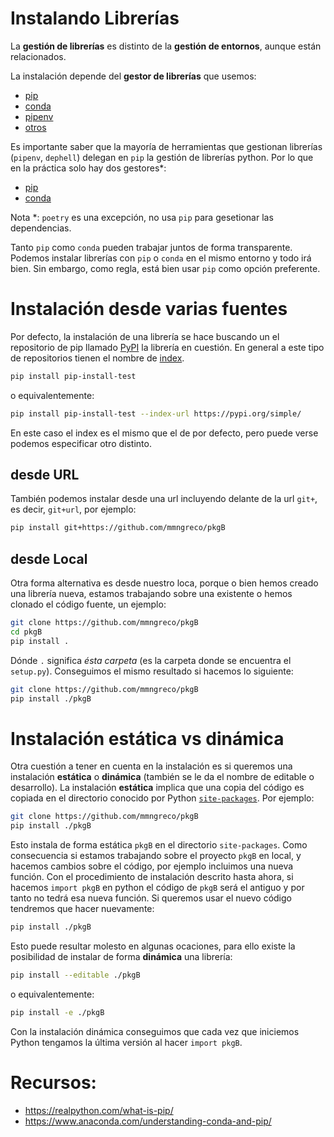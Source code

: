 # Instalando Librerías

La **gestión de librerías** es distinto de la **gestión de entornos**, aunque
están relacionados.

La instalación depende del **gestor de librerías** que usemos:

* [pip](https://pip.pypa.io/en/stable/user_guide/)
* [conda](https://docs.conda.io/projects/conda/en/latest/user-guide/getting-started.html#managing-pkgs)
* [pipenv](https://pipenv-fork.readthedocs.io/en/latest/basics.html)
* [otros](https://github.com/topics/packaging)

Es importante saber que la mayoría de herramientas que gestionan librerías
(`pipenv`, `dephell`) delegan en `pip` la gestión de librerías python. Por lo
que en la práctica solo hay dos gestores*:

* [pip](https://pip.pypa.io/en/stable/user_guide/)
* [conda](https://docs.conda.io/projects/conda/en/latest/user-guide/getting-started.html#managing-pkgs)

Nota *: `poetry` es una excepción, no usa `pip` para gesetionar las dependencias.

Tanto `pip` como `conda` pueden trabajar juntos de forma transparente. Podemos
instalar librerías con `pip` o `conda` en el mismo entorno y todo irá bien.
Sin embargo, como regla, está bien usar `pip` como opción preferente.

# Instalación desde varias fuentes

Por defecto, la instalación de una librería se hace buscando un el repositorio
de pip llamado [PyPI](https://pypi.org/) la librería en cuestión. En general a
este tipo de repositorios tienen el nombre de [index](https://pip.pypa.io/en/stable/reference/pip_wheel/#index-url).

```bash
pip install pip-install-test
```

o equivalentemente:

```bash
pip install pip-install-test --index-url https://pypi.org/simple/
```

En este caso el index es el mismo que el de por defecto, pero puede verse
podemos especificar otro distinto.

## desde URL

También podemos instalar desde una url incluyendo delante de la url `git+`,
es decir, `git+url`, por ejemplo:

```bash
pip install git+https://github.com/mmngreco/pkgB
```

## desde Local

Otra forma alternativa es desde nuestro loca, porque o bien hemos creado una
librería nueva, estamos trabajando sobre una existente o hemos clonado el código
fuente, un ejemplo:

```bash
git clone https://github.com/mmngreco/pkgB
cd pkgB
pip install .
```

Dónde `.` significa *ésta carpeta* (es la carpeta donde se encuentra el
`setup.py`). Conseguimos el mismo resultado si hacemos lo siguiente:

```bash
git clone https://github.com/mmngreco/pkgB
pip install ./pkgB
```

# Instalación estática vs dinámica

Otra cuestión a tener en cuenta en la instalación es si queremos una instalación
**estática** o **dinámica** (también se le da el nombre de editable o
desarrollo). La instalación **estática** implica que una copia del código es
copiada en el directorio conocido por Python
[`site-packages`](https://stackoverflow.com/a/46071447/3124367). Por ejemplo:

```bash
git clone https://github.com/mmngreco/pkgB
pip install ./pkgB
```

Esto instala de forma estática `pkgB` en el directorio `site-packages`. Como
consecuencia si estamos trabajando sobre el proyecto `pkgB` en local, y hacemos
cambios sobre el código, por ejemplo incluimos una nueva función. Con el
procedimiento de instalación descrito hasta ahora, si hacemos `import pkgB` en
python el código de `pkgB` será el antiguo y por tanto no tedrá esa nueva función.
Si queremos usar el nuevo código tendremos que hacer nuevamente:

```bash
pip install ./pkgB
```

Esto puede resultar molesto en algunas ocaciones, para ello existe la
posibilidad de instalar de forma **dinámica** una librería:

```bash
pip install --editable ./pkgB
```

o equivalentemente:

```bash
pip install -e ./pkgB
```

Con la instalación dinámica conseguimos que cada vez que iniciemos Python
tengamos la última versión al hacer `import pkgB`.

# Recursos:

* https://realpython.com/what-is-pip/
* https://www.anaconda.com/understanding-conda-and-pip/

